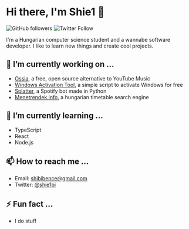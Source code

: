 # Hi there, I'm Shie1 👋

![GitHub followers](https://img.shields.io/github/followers/shie1?style=social) ![Twitter Follow](https://img.shields.io/twitter/follow/shie1bi?style=social)

I'm a Hungarian computer science student and a wannabe software developer. I like to learn new things and create cool projects.

## 🔭 I’m currently working on ...

- [Ossia](https://github.com/shie1/ossia), a free, open source alternative to YouTube Music
- [Windows Activation Tool](https://github.com/shie1/windows-activation-tool), a simple script to activate Windows for free
- [Splatter](https://github.com/shie1/splatter), a Spotify bot made in Python
- [Menetrendek.info](https://github.com/menetrendek-info/webmenetrend), a hungarian timetable search engine

## 🌱 I’m currently learning ...

- TypeScript
- React
- Node.js

## 📫 How to reach me ...

- Email: shibibence@gmail.com
- Twitter: [@shie1bi](https://twitter.com/shie1bi)

## ⚡ Fun fact ...

- I do stuff
